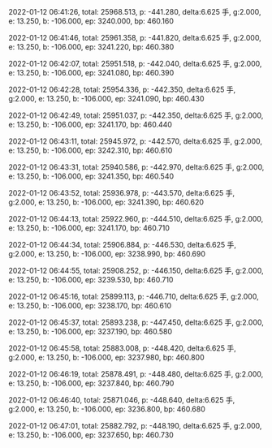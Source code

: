 2022-01-12 06:41:26, total: 25968.513, p: -441.280, delta:6.625 手, g:2.000, e: 13.250, b: -106.000, ep: 3240.000, bp: 460.160

2022-01-12 06:41:46, total: 25961.358, p: -441.820, delta:6.625 手, g:2.000, e: 13.250, b: -106.000, ep: 3241.220, bp: 460.380

2022-01-12 06:42:07, total: 25951.518, p: -442.040, delta:6.625 手, g:2.000, e: 13.250, b: -106.000, ep: 3241.080, bp: 460.390

2022-01-12 06:42:28, total: 25954.336, p: -442.350, delta:6.625 手, g:2.000, e: 13.250, b: -106.000, ep: 3241.090, bp: 460.430

2022-01-12 06:42:49, total: 25951.037, p: -442.350, delta:6.625 手, g:2.000, e: 13.250, b: -106.000, ep: 3241.170, bp: 460.440

2022-01-12 06:43:11, total: 25945.972, p: -442.570, delta:6.625 手, g:2.000, e: 13.250, b: -106.000, ep: 3242.310, bp: 460.610

2022-01-12 06:43:31, total: 25940.586, p: -442.970, delta:6.625 手, g:2.000, e: 13.250, b: -106.000, ep: 3241.350, bp: 460.540

2022-01-12 06:43:52, total: 25936.978, p: -443.570, delta:6.625 手, g:2.000, e: 13.250, b: -106.000, ep: 3241.390, bp: 460.620

2022-01-12 06:44:13, total: 25922.960, p: -444.510, delta:6.625 手, g:2.000, e: 13.250, b: -106.000, ep: 3241.170, bp: 460.710

2022-01-12 06:44:34, total: 25906.884, p: -446.530, delta:6.625 手, g:2.000, e: 13.250, b: -106.000, ep: 3238.990, bp: 460.690

2022-01-12 06:44:55, total: 25908.252, p: -446.150, delta:6.625 手, g:2.000, e: 13.250, b: -106.000, ep: 3239.530, bp: 460.710

2022-01-12 06:45:16, total: 25899.113, p: -446.710, delta:6.625 手, g:2.000, e: 13.250, b: -106.000, ep: 3238.170, bp: 460.610

2022-01-12 06:45:37, total: 25893.238, p: -447.450, delta:6.625 手, g:2.000, e: 13.250, b: -106.000, ep: 3237.190, bp: 460.580

2022-01-12 06:45:58, total: 25883.008, p: -448.420, delta:6.625 手, g:2.000, e: 13.250, b: -106.000, ep: 3237.980, bp: 460.800

2022-01-12 06:46:19, total: 25878.491, p: -448.480, delta:6.625 手, g:2.000, e: 13.250, b: -106.000, ep: 3237.840, bp: 460.790

2022-01-12 06:46:40, total: 25871.046, p: -448.640, delta:6.625 手, g:2.000, e: 13.250, b: -106.000, ep: 3236.800, bp: 460.680

2022-01-12 06:47:01, total: 25882.792, p: -448.190, delta:6.625 手, g:2.000, e: 13.250, b: -106.000, ep: 3237.650, bp: 460.730